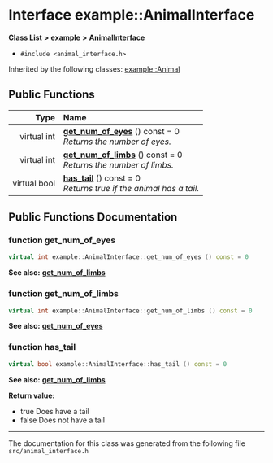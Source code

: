
# Interface example::AnimalInterface


[**Class List**](annotated.md) **>** [**example**](namespaceexample.md) **>** [**AnimalInterface**](classexample_1_1_animal_interface.md)





* `#include <animal_interface.h>`





Inherited by the following classes: [example::Animal](classexample_1_1_animal.md)










## Public Functions

| Type | Name |
| ---: | :--- |
| virtual int | [**get\_num\_of\_eyes**](classexample_1_1_animal_interface.md#function-get_num_of_eyes) () const = 0<br>_Returns the number of eyes._  |
| virtual int | [**get\_num\_of\_limbs**](classexample_1_1_animal_interface.md#function-get_num_of_limbs) () const = 0<br>_Returns the number of limbs._  |
| virtual bool | [**has\_tail**](classexample_1_1_animal_interface.md#function-has_tail) () const = 0<br>_Returns true if the animal has a tail._  |








## Public Functions Documentation


### function get\_num\_of\_eyes 


```cpp
virtual int example::AnimalInterface::get_num_of_eyes () const = 0
```




**See also:** [**get\_num\_of\_limbs**](classexample_1_1_animal_interface.md#function-get_num_of_limbs) 



        

### function get\_num\_of\_limbs 


```cpp
virtual int example::AnimalInterface::get_num_of_limbs () const = 0
```




**See also:** [**get\_num\_of\_eyes**](classexample_1_1_animal_interface.md#function-get_num_of_eyes) 



        

### function has\_tail 


```cpp
virtual bool example::AnimalInterface::has_tail () const = 0
```




**See also:** [**get\_num\_of\_limbs**](classexample_1_1_animal_interface.md#function-get_num_of_limbs) 


**Return value:**


* true Does have a tail 
* false Does not have a tail 




        

------------------------------
The documentation for this class was generated from the following file `src/animal_interface.h`